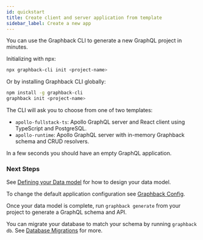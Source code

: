 ```yaml
---
id: quickstart
title: Create client and server application from template
sidebar_label: Create a new app
---
```


You can use the Graphback CLI to generate a new GraphQL project in minutes.

Initializing with npx:

```sh
npx graphback-cli init <project-name>
```

Or by installing Graphback CLI globally:

```sh
npm install -g graphback-cli
graphback init <project-name>
```

The CLI will ask you to choose from one of two templates:

- `apollo-fullstack-ts`: Apollo GraphQL server and React client using TypeScript and PostgreSQL.
- `apollo-runtime`: Apollo GraphQL server with in-memory Graphback schema and CRUD resolvers.

In a few seconds you should have an empty GraphQL application.

### Next Steps

See [Defining your Data model](./datamodel.md) for how to design your data model.

To change the default application configuration see [Graphback Config](./config.md).

Once your data model is complete, run `graphback generate` from your project to generate a GraphQL schema and API.

You can migrate your database to match your schema by running `graphback db`. See [Database Migrations](../db/migrations.md) for more.